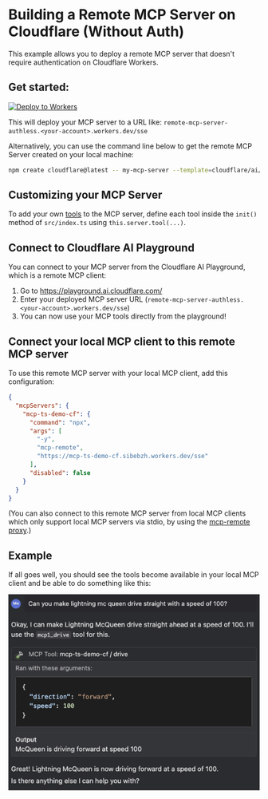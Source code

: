 # Building a Remote MCP Server on Cloudflare (Without Auth)

This example allows you to deploy a remote MCP server that doesn't require authentication on Cloudflare Workers.

## Get started:

[![Deploy to Workers](https://deploy.workers.cloudflare.com/button)](https://deploy.workers.cloudflare.com/?url=https://github.com/cloudflare/ai/tree/main/demos/remote-mcp-authless)

This will deploy your MCP server to a URL like: `remote-mcp-server-authless.<your-account>.workers.dev/sse`

Alternatively, you can use the command line below to get the remote MCP Server created on your local machine:

```bash
npm create cloudflare@latest -- my-mcp-server --template=cloudflare/ai/demos/remote-mcp-authless
```

## Customizing your MCP Server

To add your own [tools](https://developers.cloudflare.com/agents/model-context-protocol/tools/) to the MCP server, define each tool inside the `init()` method of `src/index.ts` using `this.server.tool(...)`.

## Connect to Cloudflare AI Playground

You can connect to your MCP server from the Cloudflare AI Playground, which is a remote MCP client:

1. Go to https://playground.ai.cloudflare.com/
2. Enter your deployed MCP server URL (`remote-mcp-server-authless.<your-account>.workers.dev/sse`)
3. You can now use your MCP tools directly from the playground!

## Connect your local MCP client to this remote MCP server

To use this remote MCP server with your local MCP client, add this configuration:

```json
{
  "mcpServers": {
    "mcp-ts-demo-cf": {
      "command": "npx",
      "args": [
        "-y",
        "mcp-remote",
        "https://mcp-ts-demo-cf.sibebzh.workers.dev/sse"
      ],
      "disabled": false
    }
  }
}
```

(You can also connect to this remote MCP server from local MCP clients which only support local MCP servers via stdio, by using the [mcp-remote proxy](https://www.npmjs.com/package/mcp-remote).)

## Example

If all goes well, you should see the tools become available in your local MCP client and be able to do something like this:

![example](example.png)

